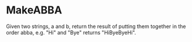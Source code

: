 # MakeABBA

Given two strings, a and b, return the result of putting them together in the order abba, e.g. "Hi" and "Bye" returns "HiByeByeHi".
